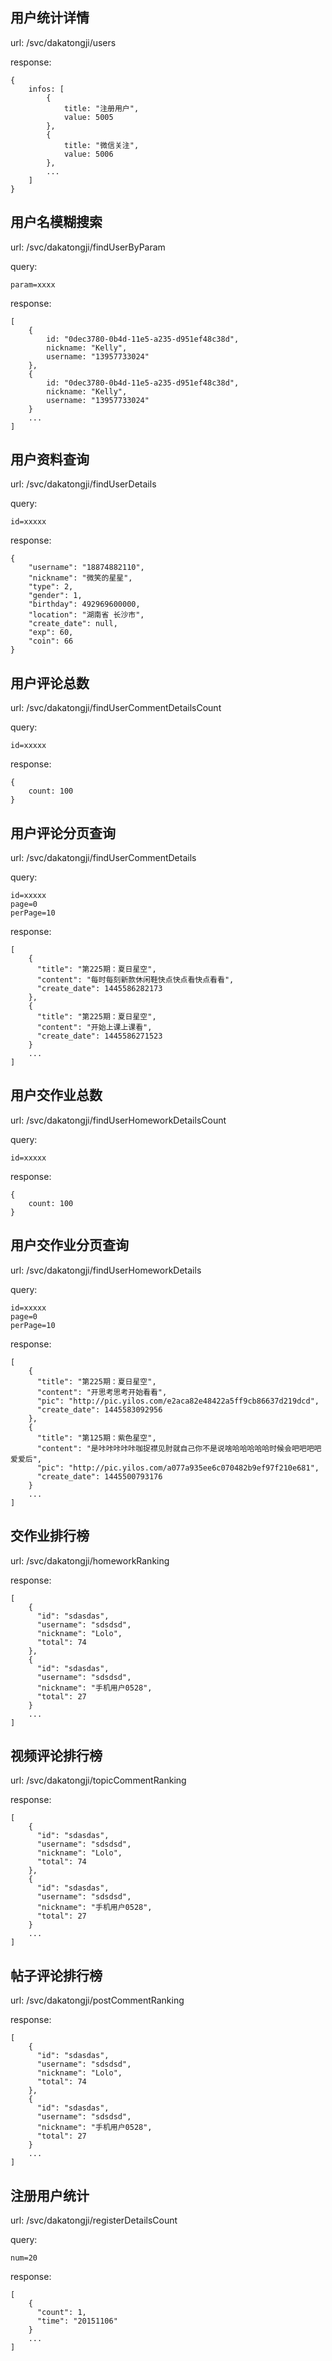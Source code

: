 ## 用户统计详情

url: /svc/dakatongji/users

response:

	{
		infos: [
			{
				title: "注册用户",
				value: 5005
			},
			{
				title: "微信关注",
				value: 5006
			},
			...
		]
	}
	
## 用户名模糊搜索

url: /svc/dakatongji/findUserByParam

query:
    
    param=xxxx

response:

	[
	    {
	        id: "0dec3780-0b4d-11e5-a235-d951ef48c38d",
	        nickname: "Kelly",
	        username: "13957733024"
	    },
	    {
            id: "0dec3780-0b4d-11e5-a235-d951ef48c38d",
            nickname: "Kelly",
            username: "13957733024"
        }
        ...
	]
	
## 用户资料查询

url: /svc/dakatongji/findUserDetails

query:
    
    id=xxxxx

response:

    {
        "username": "18874882110",
        "nickname": "微笑的星星",
        "type": 2,
        "gender": 1,
        "birthday": 492969600000,
        "location": "湖南省 长沙市",
        "create_date": null,
        "exp": 60,
        "coin": 66
    }
    
## 用户评论总数

url: /svc/dakatongji/findUserCommentDetailsCount

query:
    
    id=xxxxx

response:

    {
        count: 100
    }
    
## 用户评论分页查询

url: /svc/dakatongji/findUserCommentDetails

query:
    
    id=xxxxx
    page=0
    perPage=10

response:

    [
        {
          "title": "第225期：夏日星空",
          "content": "每时每刻新款休闲鞋快点快点看快点看看",
          "create_date": 1445586282173
        },
        {
          "title": "第225期：夏日星空",
          "content": "开始上课上课看",
          "create_date": 1445586271523
        }
        ...
    ]
    
## 用户交作业总数

url: /svc/dakatongji/findUserHomeworkDetailsCount

query:
    
    id=xxxxx

response:

    {
        count: 100
    }
    
## 用户交作业分页查询

url: /svc/dakatongji/findUserHomeworkDetails

query:
    
    id=xxxxx
    page=0
    perPage=10

response:

    [
        {
          "title": "第225期：夏日星空",
          "content": "开思考思考开始看看",
          "pic": "http://pic.yilos.com/e2aca82e48422a5ff9cb86637d219dcd",
          "create_date": 1445583092956
        },
        {
          "title": "第125期：紫色星空",
          "content": "是咔咔咔咔咔咖捉襟见肘就自己你不是说啥哈哈哈哈哈时候会吧吧吧吧爱爱后",
          "pic": "http://pic.yilos.com/a077a935ee6c070482b9ef97f210e681",
          "create_date": 1445500793176
        }
        ...
    ]

## 交作业排行榜

url: /svc/dakatongji/homeworkRanking

response:
	
	[
        {
          "id": "sdasdas",
          "username": "sdsdsd",
          "nickname": "Lolo",
          "total": 74
        },
        {
          "id": "sdasdas",
          "username": "sdsdsd",
          "nickname": "手机用户0528",
          "total": 27
        }
        ...
    ]

## 视频评论排行榜

url: /svc/dakatongji/topicCommentRanking

response:
	
	[
        {
          "id": "sdasdas",
          "username": "sdsdsd",
          "nickname": "Lolo",
          "total": 74
        },
        {
          "id": "sdasdas",
          "username": "sdsdsd",
          "nickname": "手机用户0528",
          "total": 27
        }
        ...
    ]

## 帖子评论排行榜

url: /svc/dakatongji/postCommentRanking

response:
	
	[
        {
          "id": "sdasdas",
          "username": "sdsdsd",
          "nickname": "Lolo",
          "total": 74
        },
        {
          "id": "sdasdas",
          "username": "sdsdsd",
          "nickname": "手机用户0528",
          "total": 27
        }
        ...
    ]
    
## 注册用户统计

url: /svc/dakatongji/registerDetailsCount

query:
    
    num=20
    
response:
	
	[
        {
          "count": 1,
          "time": "20151106"
        }
        ...
    ]